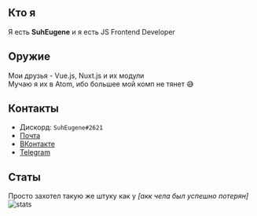## Кто я
Я есть **SuhEugene** и я есть JS Frontend Developer

## Оружие
Мои друзья - Vue.js, Nuxt.js и их модули<br>
Мучаю я их в Atom, ибо большее мой комп не тянет 😅

## Контакты
- Дискорд: `SuhEugene#2621`
- [Почта](mailto:seapps.tk@ya.ru)
- [ВКонтакте](https://vk.me/suheugene)
- [Telegram](https://t.me/suheugene)

## Статы
Просто захотел такую же штуку как у *\[акк чела был успешно потерян\]*<br>
![stats](https://github-readme-stats.vercel.app/api?username=SuhEugene&show_icons=true&count_private=true)
